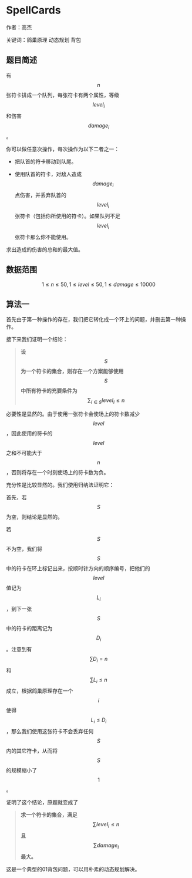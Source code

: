 # SpellCards

作者：高杰

关键词：鸽巢原理 动态规划 背包

## 题目简述

有$$n$$张符卡排成一个队列，每张符卡有两个属性，等级$$level_i$$和伤害$$damage _i$$。

你可以做任意次操作，每次操作为以下二者之一：

+   把队首的符卡移动到队尾。

+   使用队首的符卡，对敌人造成$$damage_i$$点伤害，并丢弃队首的$$level_i$$张符卡（包括你所使用的符卡）。如果队列不足$$level_i$$张符卡那么你不能使用。

求出造成的伤害的总和的最大值。

## 数据范围

$$1\le n\le50, 1\le level\le50, 1\le damage\le10000$$

## 算法一

首先由于第一种操作的存在，我们把它转化成一个环上的问题，并删去第一种操作。

接下来我们证明一个结论：

> **设$$S$$为一个符卡的集合，则存在一个方案能够使用$$S$$中所有符卡的充要条件为$$\sum_{i\in S}level_i\le n$$**

必要性是显然的。由于使用一张符卡会使场上的符卡数减少$$level$$，因此使用的符卡的$$level$$之和不可能大于$$n$$，否则将存在一个时刻使场上的符卡数为负。

充分性是比较显然的。我们使用归纳法证明它：

首先，若$$S$$为空，则结论是显然的。

若$$S$$不为空，我们将$$S$$中的符卡在环上标记出来，按顺时针方向的顺序编号，把他们的$$level$$值记为$$L_i$$，到下一张$$S$$中的符卡的距离记为$$D_i$$。注意到有$$\sum D_i=n$$和$$\sum L_i\le n$$成立，根据鸽巢原理存在一个$$i$$使得$$L_i\le D_i$$，那么我们使用这张符卡不会丢弃任何$$S$$内的其它符卡，从而将$$S$$的规模缩小了$$1$$。

证明了这个结论，原题就变成了

> **求一个符卡的集合，满足$$\sum level_i \le n$$且$$\sum damage_i$$最大。**

这是一个典型的01背包问题，可以用朴素的动态规划解决。
